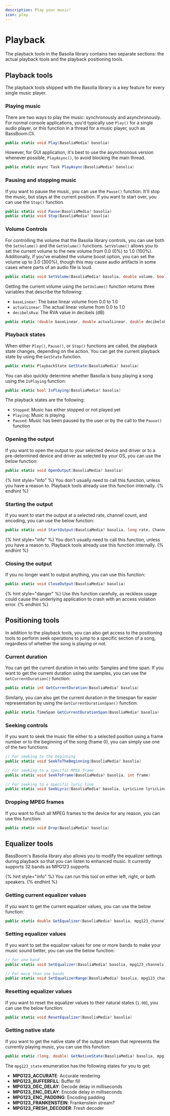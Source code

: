 ```yaml
---
description: Play your music!
icon: play
---
```


# Playback

The playback tools in the Basolia library contains two separate sections: the actual playback tools and the playback positioning tools.

## Playback tools

The playback tools shipped with the Basolia library is a key feature for every single music player.

### Playing music

There are two ways to play the music: synchronously and asynchronously. For normal console applications, you'd typically use `Play()` for a single audio player, or this function in a thread for a music player, such as BassBoom.Cli.

```csharp
public static void Play(BasoliaMedia? basolia)
```

However, for GUI application, it's best to use the asynchronous version whenever possible, `PlayAsync()`, to avoid blocking the main thread.

```csharp
public static async Task PlayAsync(BasoliaMedia? basolia)
```

### Pausing and stopping music

If you want to pause the music, you can use the `Pause()` function. It'll stop the music, but stays at the current position. If you want to start over, you can use the `Stop()` function.

```csharp
public static void Pause(BasoliaMedia? basolia)
public static void Stop(BasoliaMedia? basolia)
```

### Volume Controls

For controlling the volume that the Basolia library controls, you can use both the `SetVolume()` and the `GetVolume()` functions. `SetVolume()` allows you to set the current volume to the new volume from 0.0 (0%) to 1.0 (100%). Additionally, if you've enabled the volume boost option, you can set the volume up to 3.0 (300%), though this may cause audio artifacts in some cases where parts of an audio file is loud.

```csharp
public static void SetVolume(BasoliaMedia? basolia, double volume, bool volBoost = false)
```

Getting the current volume using the `GetVolume()` function returns three variables that describe the following:

* `baseLinear`: The base linear volume from 0.0 to 1.0
* `actualLinear`: The actual linear volume from 0.0 to 1.0
* `decibelsRva`: The RVA value in decibels (dB)

```csharp
public static (double baseLinear, double actualLinear, double decibelsRva) GetVolume(BasoliaMedia? basolia)
```

### Playback states

When either `Play()`, `Pause()`, or `Stop()` functions are called, the playback state changes, depending on the action. You can get the current playback state by using the `GetState` function.

```csharp
public static PlaybackState GetState(BasoliaMedia? basolia)
```

You can also quickly determine whether Basolia is busy playing a song using the `IsPlaying` function:

```csharp
public static bool IsPlaying(BasoliaMedia? basolia)
```

The playback states are the following:

* `Stopped`: Music has either stopped or not played yet
* `Playing`: Music is playing
* `Paused`: Music has been paused by the user or by the call to the `Pause()` function

### Opening the output

If you want to open the output to your selected device and driver or to a pre-determined device and driver as selected by your OS, you can use the below function:

```csharp
public static void OpenOutput(BasoliaMedia? basolia)
```

{% hint style="info" %}
You don't usually need to call this function, unless you have a reason to. Playback tools already use this function internally.
{% endhint %}

### Starting the output

If you want to start the output at a selected rate, channel count, and encoding, you can use the below function:

```csharp
public static void StartOutput(BasoliaMedia? basolia, long rate, ChannelCount channels, int encoding)
```

{% hint style="info" %}
You don't usually need to call this function, unless you have a reason to. Playback tools already use this function internally.
{% endhint %}

### Closing the output

If you no longer want to output anything, you can use this function:

```csharp
public static void CloseOutput(BasoliaMedia? basolia)
```

{% hint style="danger" %}
Use this function carefully, as reckless usage could cause the underlying application to crash with an access violation error.
{% endhint %}

## Positioning tools

In addition to the playback tools, you can also get access to the positioning tools to perform seek operations to jump to a specific section of a song, regardless of whether the song is playing or not.

### Current duration

You can get the current duration in two units: Samples and time span. If you want to get the current duration using the samples, you can use the `GetCurrentDuration()` function:

```csharp
public static int GetCurrentDuration(BasoliaMedia? basolia)
```

Similarly, you can also get the current duration in the timespan for easier representation by using the `GetCurrentDurationSpan()` function:

```csharp
public static TimeSpan GetCurrentDurationSpan(BasoliaMedia? basolia)
```

### Seeking controls

If you want to seek the music file either to a selected position using a frame number or to the beginning of the song (frame 0), you can simply use one of the two functions:

```csharp
// For seeking to the beginning
public static void SeekToTheBeginning(BasoliaMedia? basolia)

// For seeking to a specific MPEG frame
public static void SeekToFrame(BasoliaMedia? basolia, int frame)

// For seeking to a specific lyric line
public static void SeekLyric(BasoliaMedia? basolia, LyricLine lyricLine)
```

### Dropping MPEG frames

If you want to flush all MPEG frames to the device for any reason, you can use this function:

```csharp
public static void Drop(BasoliaMedia? basolia)
```

## Equalizer tools

BassBoom's Basolia library also allows you to modify the equalizer settings during playback so that you can listen to enhanced music. It currently supports 32 bands as MPG123 supports.

{% hint style="info" %}
You can run this tool on either left, right, or both speakers.
{% endhint %}

### Getting current equalizer values

If you want to get the current equalizer values, you can use the below function:

```csharp
public static double GetEqualizer(BasoliaMedia? basolia, mpg123_channels channels, int bandIdx)
```

### Setting equalizer values

If you want to set the equalizer values for one or more bands to make your music sound better, you can use the below function:

```csharp
// For one band
public static void SetEqualizer(BasoliaMedia? basolia, mpg123_channels channels, int bandIdx, double value)

// For more than one bands
public static void SetEqualizerRange(BasoliaMedia? basolia, mpg123_channels channels, int bandIdxStart, int bandIdxEnd, double value)
```

### Resetting equalizer values

If you want to reset the equalizer values to their natural states (`1.00`), you can use the below function:

```csharp
public static void ResetEqualizer(BasoliaMedia? basolia)
```

### Getting native state

If you want to get the native state of the output stream that represents the currently playing music, you can use this function:

```csharp
public static (long, double) GetNativeState(BasoliaMedia? basolia, mpg123_state state)
```

The `mpg123_state` enumeration has the following states for you to get:

* **MPG123\_ACCURATE**: Accurate rendering
* **MPG123\_BUFFERFILL**: Buffer fill
* **MPG123\_DEC\_DELAY**: Decode delay in milliseconds
* **MPG123\_ENC\_DELAY**: Encode delay in milliseconds
* **MPG123\_ENC\_PADDING**: Encoding padding
* **MPG123\_FRANKENSTEIN**: Frankenstein stream?
* **MPG123\_FRESH\_DECODER**: Fresh decoder
